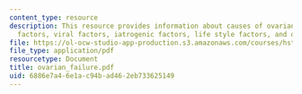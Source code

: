 ```yaml
---
content_type: resource
description: This resource provides information about causes of ovarian failure, genetic
  factors, viral factors, iatrogenic factors, life style factors, and other factors.
file: https://ol-ocw-studio-app-production.s3.amazonaws.com/courses/hst-071-human-reproductive-biology-fall-2005/6886e7a46e1ac94bad462eb733625149_ovarian_failure.pdf
file_type: application/pdf
resourcetype: Document
title: ovarian_failure.pdf
uid: 6886e7a4-6e1a-c94b-ad46-2eb733625149
---
```

